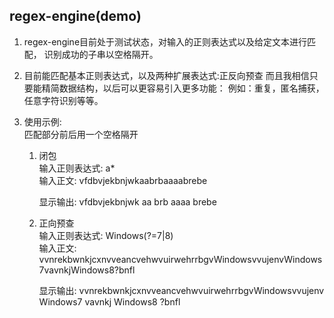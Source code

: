 regex-engine(demo)
-------------------------
1.  regex-engine目前处于测试状态，对输入的正则表达式以及给定文本进行匹配，
    识别成功的子串以空格隔开。
    
2.  目前能匹配基本正则表达式，以及两种扩展表达式:正反向预查
     而且我相信只要能精简数据结构，以后可以更容易引入更多功能：
     例如：重复，匿名捕获，任意字符识别等等。

3.  使用示例:  
    匹配部分前后用一个空格隔开  
    1. 闭包  
        输入正则表达式:  a*  
        输入正文: vfdbvjekbnjwkaabrbaaaabrebe  
        
        显示输出: vfdbvjekbnjwk aa brb aaaa brebe  
    
    2. 正向预查  
        输入正则表达式:  Windows(?=7|8)  
        输入正文: vvnrekbwnkjcxnvveancvehwvuirwehrrbgvWindowsvvujenvWindows7vavnkjWindows8?bnfl  
        
        显示输出: vvnrekbwnkjcxnvveancvehwvuirwehrrbgvWindowsvvujenv Windows7 vavnkj Windows8 ?bnfl  
    
